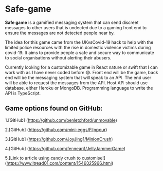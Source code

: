# Safe-game
**Safe game** is a gamified messaging system that can send discreet messages to other users that is undected due to a gaming front end to ensure the messages are not detected people near by. 

The idea for this game came from the UKvsCovid-19 hack to help with the limited police resources with the rise in domestic violence victims during covid-19. It aims to provide people a safe and secure way to communicate to social organisations without alerting their abusers. 

Currently looking for a customizable game in React nature or swift that I can work with as I have never coded before :sweat_smile:. Front end will be the game, back end will be the messaging system that will speak to an API. The end user will be able to request the messages from the API. Host API should use database, either Heroku or MongoDB. Programming language to write the API is TypeScript. 

## Game options found on GitHub:
1.[GitHub] (https://github.com/benletchford/unmovable)

2.[GitHub] (https://github.com/mini-eggs/Flippour)

3.[GitHub] (https://github.com/JoyJing1/MinionCrush)

4.[GitHub] (https://github.com/fennean1/JellyJammerGame)

5.[Link to article using candy crush to customise!] (https://www.itread01.com/content/1546025966.html) 


